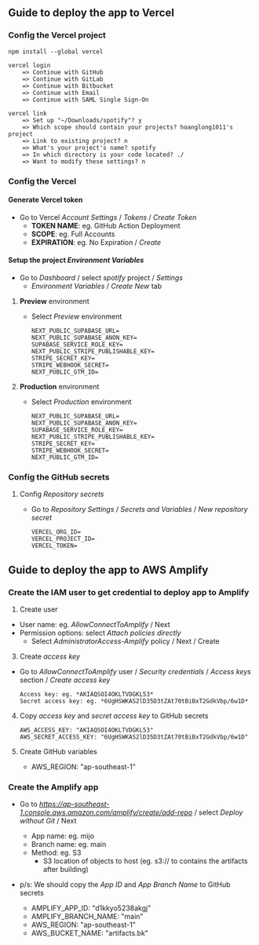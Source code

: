 ## Guide to deploy the app to Vercel

### Config the Vercel project

```
npm install --global vercel

vercel login
    => Continue with GitHub
    => Continue with GitLab
    => Continue with Bitbucket
    => Continue with Email
    => Continue with SAML Single Sign-On

vercel link
    => Set up "~/Downloads/spotify"? y
    => Which scope should contain your projects? hoanglong1011's project
    => Link to existing project? n
    => What's your project's name? spotify
    => In which directory is your code located? ./
    => Want to modify these settings? n
```

### Config the Vercel

#### Generate Vercel token

- Go to Vercel *Account Settings* / *Tokens* / *Create Token*
    + **TOKEN NAME**: eg. GitHub Action Deployment
    + **SCOPE**: eg. Full Accounts
    + **EXPIRATION**: eg. No Expiration / *Create*

#### Setup the project *Environment Variables*

- Go to *Dashboard* / select *spotify* project / *Settings*
    + *Environment Variables* / *Create New* tab

1. **Preview** environment

    - Select *Preview* environment

        ```
        NEXT_PUBLIC_SUPABASE_URL=
        NEXT_PUBLIC_SUPABASE_ANON_KEY=
        SUPABASE_SERVICE_ROLE_KEY=
        NEXT_PUBLIC_STRIPE_PUBLISHABLE_KEY=
        STRIPE_SECRET_KEY=
        STRIPE_WEBHOOK_SECRET=
        NEXT_PUBLIC_GTM_ID=
        ```

2. **Production** environment

    - Select *Production* environment

        ```
        NEXT_PUBLIC_SUPABASE_URL=
        NEXT_PUBLIC_SUPABASE_ANON_KEY=
        SUPABASE_SERVICE_ROLE_KEY=
        NEXT_PUBLIC_STRIPE_PUBLISHABLE_KEY=
        STRIPE_SECRET_KEY=
        STRIPE_WEBHOOK_SECRET=
        NEXT_PUBLIC_GTM_ID=
        ```

### Config the GitHub secrets

1. Config *Repository secrets*

    - Go to *Repository Settings* / *Secrets and Variables* / *New repository secret*

        ```
        VERCEL_ORG_ID=
        VERCEL_PROJECT_ID=
        VERCEL_TOKEN=
        ```

## Guide to deploy the app to AWS Amplify

### Create the IAM user to get credential to deploy app to Amplify

1. Create user

- User name: eg. *AllowConnectToAmplify* / Next
- Permission options: select *Attach policies directly*
    + Select *AdministratorAccess-Amplify* policy / Next / Create

3. Create *access key*

- Go to *AllowConnectToAmplify* user / *Security credentials* / *Access keys* section / *Create access key*

    ```
    Access key: eg. *AKIAQSOI4OKLTVDGKL53*
    Secret access key: eg. *6UgHSWKAS2lD35D3tZAt70tBiBxT2GdkVbp/6w1D*
    ```

4. Copy *access key* and *secret access key* to GitHub secrets

    ```
    AWS_ACCESS_KEY: "AKIAQSOI4OKLTVDGKL53"
    AWS_SECRET_ACCESS_KEY: "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"
    ```

5. Create GitHub variables

    + AWS_REGION: "ap-southeast-1"
    
### Create the Amplify app

- Go to *https://ap-southeast-1.console.aws.amazon.com/amplify/create/add-repo* / select *Deploy without Git* / Next
    + App name: eg. mijo
    + Branch name: eg. main
    + Method: eg. S3
        - S3 location of objects to host (eg. s3://<bucket-name> to contains the artifacts after building)

- p/s: We should copy the *App ID* and *App Branch Name* to GitHub secrets

    + AMPLIFY_APP_ID: "d1kkyo5238akgj"
    + AMPLIFY_BRANCH_NAME: "main"
    + AWS_REGION: "ap-southeast-1"
    + AWS_BUCKET_NAME: "artifacts.bk"